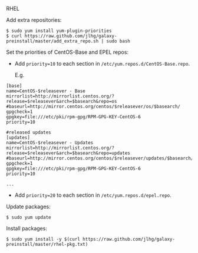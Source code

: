 RHEL


Add extra repositories:

```
$ sudo yum install yum-plugin-priorities
$ curl https://raw.github.com/jlhg/galaxy-preinstall/master/add_extra_repo.sh | sudo bash
```

Set the priorities of CentOS-Base and EPEL repos:

* Add `priority=10` to each section in `/etc/yum.repos.d/CentOS-Base.repo`.

  E.g.

```
[base]
name=CentOS-$releasever - Base
mirrorlist=http://mirrorlist.centos.org/?release=$releasever&arch=$basearch&repo=os
#baseurl=http://mirror.centos.org/centos/$releasever/os/$basearch/
gpgcheck=1
gpgkey=file:///etc/pki/rpm-gpg/RPM-GPG-KEY-CentOS-6
priority=10

#released updates
[updates]
name=CentOS-$releasever - Updates
mirrorlist=http://mirrorlist.centos.org/?release=$releasever&arch=$basearch&repo=updates
#baseurl=http://mirror.centos.org/centos/$releasever/updates/$basearch/
gpgcheck=1
gpgkey=file:///etc/pki/rpm-gpg/RPM-GPG-KEY-CentOS-6
priority=10

...

```

* Add `priority=20` to each section in `/etc/yum.repos.d/epel.repo`.

Update packages:

```
$ sudo yum update
```

Install packages:

```
$ sudo yum install -y $(curl https://raw.github.com/jlhg/galaxy-preinstall/master/rhel-pkg.txt)
```
